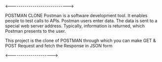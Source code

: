<----------------------------->

POSTMAN CLONE
Postman is a software development tool. It enables people to test calls to APIs. Postman users enter data. The data is sent to a special web server address. Typically, information is returned, which Postman presents to the user.

This project is the clone of POSTMAN through which you can make GET & POST Request and fetch the Response in  JSON form 

<--------------------->
